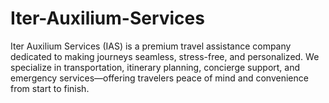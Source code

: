 # Iter-Auxilium-Services
Iter Auxilium Services (IAS) is a premium travel assistance company dedicated to making journeys seamless, stress-free, and personalized. We specialize in transportation, itinerary planning, concierge support, and emergency services—offering travelers peace of mind and convenience from start to finish.
